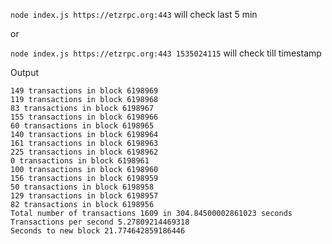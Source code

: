 `node index.js https://etzrpc.org:443` will check last 5 min

or

`node index.js https://etzrpc.org:443 1535024115` will check till timestamp

Output

```
149 transactions in block 6198969
119 transactions in block 6198968
83 transactions in block 6198967
155 transactions in block 6198966
60 transactions in block 6198965
140 transactions in block 6198964
161 transactions in block 6198963
225 transactions in block 6198962
0 transactions in block 6198961
100 transactions in block 6198960
156 transactions in block 6198959
50 transactions in block 6198958
129 transactions in block 6198957
82 transactions in block 6198956
Total number of transactions 1609 in 304.84500002861023 seconds
Transactions per second 5.27809214469318
Seconds to new block 21.774642859186446
```
